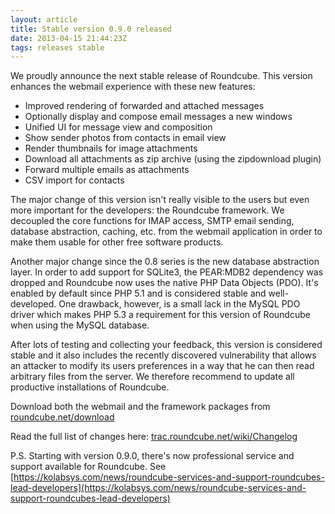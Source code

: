 ```yaml
---
layout: article
title: Stable version 0.9.0 released
date: 2013-04-15 21:44:23Z
tags: releases stable
---
```

We proudly announce the next stable release of Roundcube. This version enhances the webmail experience with these new features:

* Improved rendering of forwarded and attached messages
* Optionally display and compose email messages a new windows
* Unified UI for message view and composition
* Show sender photos from contacts in email view
* Render thumbnails for image attachments
* Download all attachments as zip archive (using the zipdownload plugin)
* Forward multiple emails as attachments
* CSV import for contacts

The major change of this version isn't really visible to the users but even more important for the developers: the Roundcube framework. We decoupled the core functions for IMAP access, SMTP email sending, database abstraction, caching, etc. from the webmail application in order to make them usable for other free software products.

Another major change since the 0.8 series is the new database abstraction layer. In order to add support for SQLite3, the PEAR:MDB2 dependency was dropped and Roundcube now uses the native PHP Data Objects (PDO). It's enabled by default since PHP 5.1 and is considered stable and well-developed. One drawback, however, is a small lack in the MySQL PDO driver which makes PHP 5.3 a requirement for this version of Roundcube when using the MySQL database.

After lots of testing and collecting your feedback, this version is considered stable and it also includes the recently discovered vulnerability that allows an attacker to modify its users preferences in a way that he can then read arbitrary files from the server. We therefore recommend to update all productive installations of Roundcube.

Download both the webmail and the framework packages from [roundcube.net/download](http://roundcube.net/download)

Read the full list of changes here: [trac.roundcube.net/wiki/Changelog](http://trac.roundcube.net/wiki/Changelog)

P.S. Starting with version 0.9.0, there's now professional service and support available for Roundcube. See [https://kolabsys.com/news/roundcube-services-and-support-roundcubes-lead-developers](https://kolabsys.com/news/roundcube-services-and-support-roundcubes-lead-developers)

